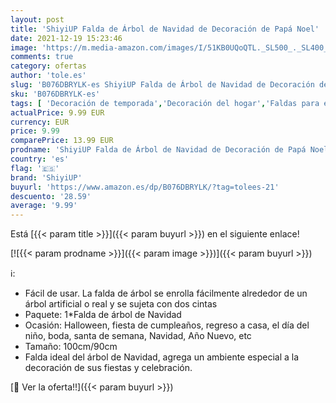```yaml
---
layout: post
title: 'ShiyiUP Falda de Árbol de Navidad de Decoración de Papá Noel'
date: 2021-12-19 15:23:46
image: 'https://m.media-amazon.com/images/I/51KB0UQoQTL._SL500_._SL400_.jpg'
comments: true
category: ofertas
author: 'tole.es'
slug: 'B076DBRYLK-es ShiyiUP Falda de Árbol de Navidad de Decoración de Papá Noel'
sku: 'B076DBRYLK-es'
tags: [ 'Decoración de temporada','Decoración del hogar','Faldas para el árbol de navidad','Hogar y cocina','navidad','shiyiup', ]
actualPrice: 9.99 EUR
currency: EUR
price: 9.99
comparePrice: 13.99 EUR
prodname: 'ShiyiUP Falda de Árbol de Navidad de Decoración de Papá Noel'
country: 'es'
flag: '🇪🇸'
brand: 'ShiyiUP'
buyurl: 'https://www.amazon.es/dp/B076DBRYLK/?tag=tolees-21'
descuento: '28.59'
average: '9.99'
---
```


Está [{{< param title >}}]({{< param buyurl >}}) en el siguiente enlace!

[![{{< param prodname >}}]({{< param image >}})]({{< param buyurl >}})

ℹ️:

- Fácil de usar. La falda de árbol se enrolla fácilmente alrededor de un árbol artificial o real y se sujeta con dos cintas
- Paquete: 1*Falda de árbol de Navidad
- Ocasión: Halloween, fiesta de cumpleaños, regreso a casa, el día del niño, boda, santa de semana, Navidad, Año Nuevo, etc
- Tamaño: 100cm/90cm
- Falda ideal del árbol de Navidad, agrega un ambiente especial a la decoración de sus fiestas y celebración.

[🛒 Ver la oferta!!]({{< param buyurl >}})
